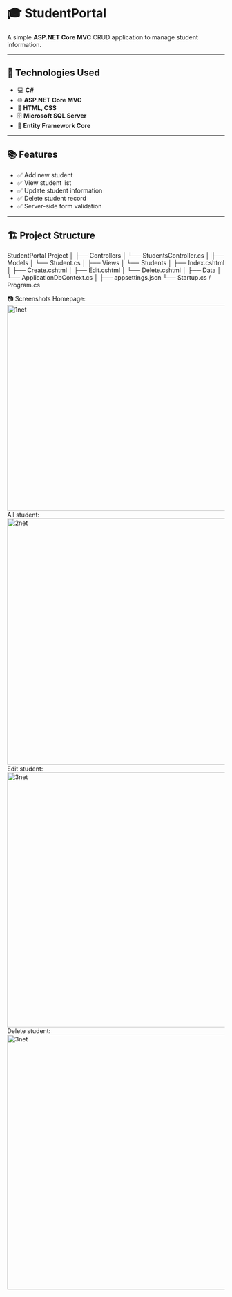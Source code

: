 # 🎓 StudentPortal

A simple **ASP.NET Core MVC** CRUD application to manage student information.

---

## 🚀 Technologies Used

- 💻 **C#**
- 🌐 **ASP.NET Core MVC**
- 🎨 **HTML, CSS**
- 🗄 **Microsoft SQL Server**
- 🔗 **Entity Framework Core**

---

## 📚 Features

- ✅ Add new student
- ✅ View student list
- ✅ Update student information
- ✅ Delete student record
- ✅ Server-side form validation

---

## 🏗 Project Structure

StudentPortal Project
│
├── Controllers
│ └── StudentsController.cs
│
├── Models
│ └── Student.cs
│
├── Views
│ └── Students
│ ├── Index.cshtml
│ ├── Create.cshtml
│ ├── Edit.cshtml
│ └── Delete.cshtml
│
├── Data
│ └── ApplicationDbContext.cs
│
├── appsettings.json
└── Startup.cs / Program.cs

📷 Screenshots
Homepage:
<img width="1366" height="476" alt="1net" src="https://github.com/user-attachments/assets/149938d2-32e9-43a6-8aef-f489d288a6dd" />
All student:
<img width="1366" height="570" alt="2net" src="https://github.com/user-attachments/assets/3453bf6c-af76-473b-bf88-54af9567fdb4" />
Edit student:
<img width="1366" height="589" alt="3net" src="https://github.com/user-attachments/assets/90352299-a901-457d-9e63-1cb565388051" />
Delete student:
<img width="1366" height="589" alt="3net" src="https://github.com/user-attachments/assets/e526f319-8a24-48e6-97c4-84bfdccfcc30" />

